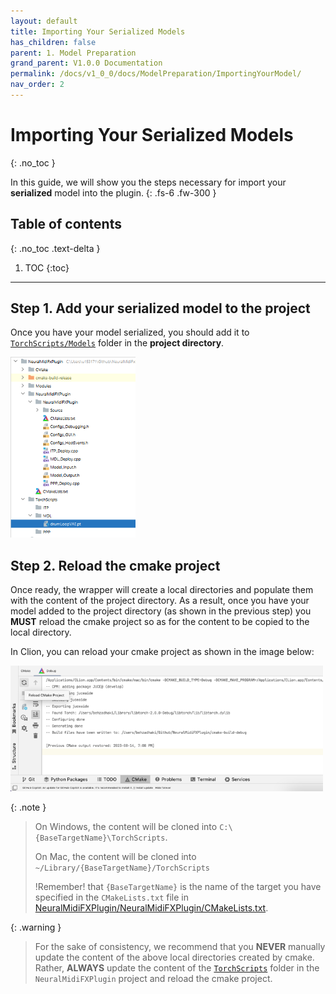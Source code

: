 ```yaml
---
layout: default
title: Importing Your Serialized Models
has_children: false
parent: 1. Model Preparation
grand_parent: V1.0.0 Documentation
permalink: /docs/v1_0_0/docs/ModelPreparation/ImportingYourModel/
nav_order: 2
---
```


# Importing Your Serialized Models
{: .no_toc }

In this guide, we will show you the steps necessary for import your **serialized** model into the plugin.
{: .fs-6 .fw-300 }

## Table of contents
{: .no_toc .text-delta }

1. TOC
{:toc}

---

## Step 1. Add your serialized model to the project

Once you have your model serialized, you should add it to [`TorchScripts/Models`](https://github.com/behzadhaki/NeuralMidiFXPlugin/tree/master/TorchScripts) 
folder in the **project directory**.


<img src="/assets/images/TorchScriptFolderStruct.png" width="200" alt="MDLFile">


## Step 2. Reload the cmake project
Once ready, the wrapper will create a local directories and populate them with the content of the project directory.
As a result, once you have your model added to the project directory (as shown in the previous step)
you **MUST** reload the cmake project so as for the content to be copied to the local directory.


In Clion, you can reload your cmake project as shown in the image below:


<img src="/assets/images/cmake_reload.png" width="500" alt="CMAKE Reload Image">


{: .note }
> On Windows, the content will be cloned into `C:\{BaseTargetName}\TorchScripts`.
> 
> On Mac, the content will be cloned into `~/Library/{BaseTargetName}/TorchScripts`
> 
> !Remember! that `{BaseTargetName}` is the name of the target you have specified in the `CMakeLists.txt` file
> in [NeuralMidiFXPlugin/NeuralMidiFXPlugin/CMakeLists.txt](https://github.com/behzadhaki/NeuralMidiFXPlugin/tree/releases/v1.0.0/NeuralMidiFXPlugin/NeuralMidiFXPlugin/CMakeLists.txt).
> 

{: .warning }
> For the sake of consistency, we recommend that you **NEVER** manually update the content of the above local directories created by cmake. 
> Rather, **ALWAYS** update the content of the [`TorchScripts`](https://github.com/behzadhaki/NeuralMidiFXPlugin/tree/master/TorchScripts/) folder in the `NeuralMidiFXPlugin` project and reload the cmake project.


